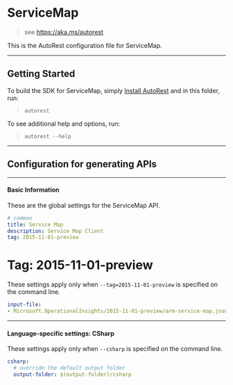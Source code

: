 # ServiceMap
    
> see https://aka.ms/autorest

This is the AutoRest configuration file for ServiceMap.



---
## Getting Started 
To build the SDK for ServiceMap, simply [Install AutoRest](https://aka.ms/autorest/install) and in this folder, run:

> `autorest`

To see additional help and options, run:

> `autorest --help`
---

## Configuration for generating APIs


---
#### Basic Information 
These are the global settings for the ServiceMap API.

``` yaml
# common 
title: Service Map
description: Service Map Client
tag: 2015-11-01-preview

```


# Tag: 2015-11-01-preview

These settings apply only when `--tag=2015-11-01-preview` is specified on the command line.

``` yaml $(tag) == '2015-11-01-preview'
input-file:
- Microsoft.OperationalInsights/2015-11-01-preview/arm-service-map.json

```


---
#### Language-specific settings: CSharp

These settings apply only when `--csharp` is specified on the command line.

``` yaml $(csharp)
csharp:
  # override the default output folder
  output-folder: $(output-folder)/csharp
```

